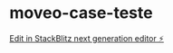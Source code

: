 # moveo-case-teste

[Edit in StackBlitz next generation editor ⚡️](https://stackblitz.com/~/github.com/tiagoarodrigues55/moveo-case-teste)